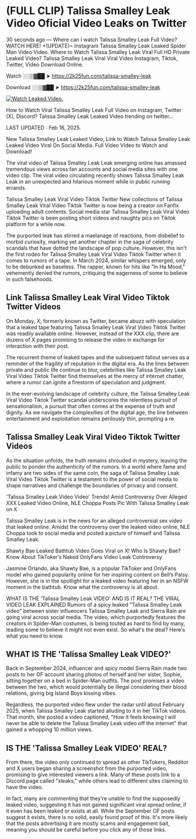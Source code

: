 # (FULL CLIP) Talissa Smalley Leak Video Oficial Video Leaks on Twitter

30 seconds ago — Where can i watch Talissa Smalley Leak Full Video? WATCH HERE! +(UPDATE)~ Instagram Talissa Smalley Leak Leaked Spider Man Video Video. Where to Watch Talissa Smalley Leak Viral Full HD Private Leaked Video? Talissa Smalley Leak Viral Viral Video Instagram, Tiktok, Twitter, Video Download Online.

Watch ░░▒▓██ ➤ https://2k25fun.com/talissa-smalley-leak

Download ░░▒▓██ ➤ https://2k25fun.com/talissa-smalley-leak

[![Watch Leaked Video.](https://miro.medium.com/v2/resize:fit:828/format:webp/1*cilzJN44JGOrTw9NJCrNHA.gif "Watch Leaked Video")](https://2k25fun.com/talissa-smalley-leak)

How to Watch Viral Talissa Smalley Leak Full Video on Instagram, Twitter (X), Discord? Talissa Smalley Leak Leaked Video trending on twitter...

LAST UPDATED : Feb 16, 2025.

New Talissa Smalley Leak Leaked Video, Link to Watch Talissa Smalley Leak Leaked Video Viral On Social Media. Full Video Video to Watch and Download!

The viral video of Talissa Smalley Leak Leak emerging online has amassed tremendous views across fan accounts and social media sites with one video clip. The viral video circulating recently shows Talissa Smalley Leak Leak in an unexpected and hilarious moment while in public running errands.

Talissa Smalley Leak Viral Video Tiktok Twitter New collections of Talissa Smalley Leak Viral Video Tiktok Twitter is now being a creator on Fanfix uploading adult contents. Social media star Talissa Smalley Leak Viral Video Tiktok Twitter is been posting short videos and naughty pics on Tiktok platform for a while now.

The purported leak has stirred a maelanage of reactions, from disbelief to morbid curiosity, marking yet another chapter in the saga of celebrity scandals that have dotted the landscape of pop culture. However, this isn't the first rodeo for Talissa Smalley Leak Viral Video Tiktok Twitter when it comes to rumors of a tape. In March 2024, similar whispers emerged, only to be debunked as baseless. The rapper, known for hits like "In Ha Mood," vehemently denied the rumors, critiquing the eagerness of some to believe in such falsehoods.

## Link Talissa Smalley Leak Viral Video Tiktok Twitter Videos

On Monday, X, formerly known as Twitter, became abuzz with speculation that a leaked tape featuring Talissa Smalley Leak Viral Video Tiktok Twitter was readily available online. However, instead of the XXX clip, there are dozens of X pages promising to release the video in exchange for interaction with their post.

The recurrent theme of leaked tapes and the subsequent fallout serves as a reminder of the fragility of reputation in the digital era. As the lines between private and public life continue to blur, celebrities like Talissa Smalley Leak Viral Video Tiktok Twitter find themselves at the mercy of internet chatter, where a rumor can ignite a firestorm of speculation and judgment.

In the ever-evolving landscape of celebrity culture, the Talissa Smalley Leak Viral Video Tiktok Twitter scandal underscores the relentless pursuit of sensationalism, a pursuit that often comes at the expense of truth and dignity. As we navigate the complexities of the digital age, the line between entertainment and exploitation remains perilously thin, prompting a re

##  Talissa Smalley Leak Viral Video Tiktok Twitter Videos

As the situation unfolds, the truth remains shrouded in mystery, leaving the public to ponder the authenticity of the rumors. In a world where fame and infamy are two sides of the same coin, the saga of Talissa Smalley Leak Viral Video Tiktok Twitter is a testament to the power of social media to shape narratives and challenge the boundaries of privacy and consent.

'Talissa Smalley Leak Video Video' Trends! Amid Controversy Over Alleged XXX Leaked Video Online, NLE Choppa Posts Pic With Talissa Smalley Leak on X

Talissa Smalley Leak is in the news for an alleged controversial sex video that leaked online. Amidst the controversy over the leaked video online, NLE Choppa took to social media and posted a picture of himself and Talissa Smalley Leak.

Shawty Bae Leaked Bathtub Video Goes Viral on X! Who Is Shawty Bae? Know About TikToker’s Naked OnlyFans Video Leak Controversy

Jasmine Orlando, aka Shawty Bae, is a popular TikToker and OnlyFans model who gained popularity online for her inspiring content on Bell’s Palsy. However, she is in the spotlight for a leaked video featuring her in an NSFW moment in the bathtub. Know what the controversy is all about.

WHAT IS THE 'Talissa Smalley Leak VIDEO' AND IS IT REAL? THE VIRAL VIDEO LEAK EXPLAINED Rumors of a spicy leaked "Talissa Smalley Leak video" between sister influencers Talissa Smalley Leak and Sierra Rain are going viral across social media. The video, which purportedly features the creators in Spider-Man costumes, is being touted as hard to find by many, leading some to believe it might not even exist. So what's the deal? Here's what you need to know.

## WHAT IS THE 'Talissa Smalley Leak VIDEO?'

Back in September 2024, influencer and spicy model Sierra Rain made two posts to her OF account sharing photos of herself and her sister, Sophie, sitting together on a bed in Spider-Man outfits. The post promises a video between the two, which would potentially be illegal considering their blood relations, giving big Island Boys kissing vibes.

Regardless, the purported video flew under the radar until about February 2025, when Talissa Smalley Leak started alluding to it in her TikTok videos. That month, she posted a video captioned, "How it feels knowing I will never be able to delete the Talissa Smalley Leak video off the internet" that gained a whopping 10 million views.

## IS THE 'Talissa Smalley Leak VIDEO' REAL?

From there, the video only continued to spread as other TikTokers, Redditor and X users began sharing a screenshot from the purported video, promising to give interested viewers a link. Many of these posts link to a Discord page called "xleaks," while others lead to different sites claiming to have the video.

In fact, many are commenting that they're unable to find the supposedly leaked video, suggesting it has not gained significant viral spread online, if it even has been leaked or exists at all. While the September OF posts suggest it exists, there is no solid, easily found proof of this. It's more likely that the posts advertising it are mostly scams and engagement bait, meaning you should be careful before you click any of those links.